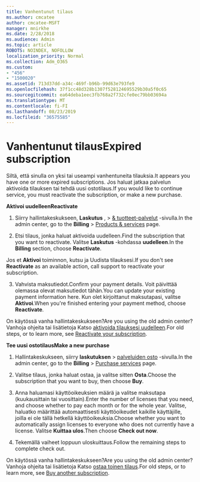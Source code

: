 ```yaml
---
title: Vanhentunut tilaus
ms.author: cmcatee
author: cmcatee-MSFT
manager: mnirkhe
ms.date: 2/28/2018
ms.audience: Admin
ms.topic: article
ROBOTS: NOINDEX, NOFOLLOW
localization_priority: Normal
ms.collection: Adm_O365
ms.custom:
- "456"
- "1500020"
ms.assetid: 713d37dd-a34c-469f-b96b-99d63e793fe9
ms.openlocfilehash: 37f1cc48d328b1307f528124695529b30a5f0c65
ms.sourcegitcommit: ea64deba1eec3fb768a2f732cfe0ec79bb03694a
ms.translationtype: MT
ms.contentlocale: fi-FI
ms.lasthandoff: 08/23/2019
ms.locfileid: "36575585"
---
```

# <a name="expired-subscription"></a><span data-ttu-id="91ace-102">Vanhentunut tilaus</span><span class="sxs-lookup"><span data-stu-id="91ace-102">Expired subscription</span></span>

<span data-ttu-id="91ace-103">Siltä, että sinulla on yksi tai useampi vanhentuneita tilauksia.</span><span class="sxs-lookup"><span data-stu-id="91ace-103">It appears you have one or more expired subscriptions.</span></span> <span data-ttu-id="91ace-104">Jos haluat jatkaa palvelun aktivoida tilauksen tai tehdä uusi ostotilaus.</span><span class="sxs-lookup"><span data-stu-id="91ace-104">If you would like to continue service, you must reactivate the subscription, or make a new purchase.</span></span>
  
<span data-ttu-id="91ace-105">**Aktivoi uudelleen**</span><span class="sxs-lookup"><span data-stu-id="91ace-105">**Reactivate**</span></span>
  
1. <span data-ttu-id="91ace-106">Siirry hallintakeskukseen, **Laskutus** , \> [& tuotteet-palvelut](https://go.microsoft.com/fwlink/p/?linkid=842054) -sivulla.</span><span class="sxs-lookup"><span data-stu-id="91ace-106">In the admin center, go to the **Billing** \> [Products & services](https://go.microsoft.com/fwlink/p/?linkid=842054) page.</span></span>

2. <span data-ttu-id="91ace-107">Etsi tilaus, jonka haluat aktivoida uudelleen.</span><span class="sxs-lookup"><span data-stu-id="91ace-107">Find the subscription that you want to reactivate.</span></span> <span data-ttu-id="91ace-108">Valitse **Laskutus** -kohdassa **uudelleen**.</span><span class="sxs-lookup"><span data-stu-id="91ace-108">In the **Billing** section, choose **Reactivate**.</span></span>

<span data-ttu-id="91ace-109">Jos et **Aktivoi** toiminnon, kutsu ja Uudista tilauksesi.</span><span class="sxs-lookup"><span data-stu-id="91ace-109">If you don't see **Reactivate** as an available action, call support to reactivate your subscription.</span></span>

3. <span data-ttu-id="91ace-110">Vahvista maksutiedot.</span><span class="sxs-lookup"><span data-stu-id="91ace-110">Confirm your payment details.</span></span> <span data-ttu-id="91ace-111">Voit päivittää olemassa olevat maksutiedot tähän.</span><span class="sxs-lookup"><span data-stu-id="91ace-111">You can update your existing payment information here.</span></span> <span data-ttu-id="91ace-112">Kun olet kirjoittanut maksutapasi, valitse **Aktivoi**.</span><span class="sxs-lookup"><span data-stu-id="91ace-112">When you're finished entering your payment method, choose **Reactivate**.</span></span>

<span data-ttu-id="91ace-113">On käytössä vanha hallintakeskukseen?</span><span class="sxs-lookup"><span data-stu-id="91ace-113">Are you using the old admin center?</span></span> <span data-ttu-id="91ace-114">Vanhoja ohjeita tai lisätietoja Katso [aktivoida tilauksesi uudelleen](https://docs.microsoft.com/office365/admin/subscriptions-and-billing/reactivate-your-subscription).</span><span class="sxs-lookup"><span data-stu-id="91ace-114">For old steps, or to learn more, see [Reactivate your subscription](https://docs.microsoft.com/office365/admin/subscriptions-and-billing/reactivate-your-subscription).</span></span>

<span data-ttu-id="91ace-115">**Tee uusi ostotilaus**</span><span class="sxs-lookup"><span data-stu-id="91ace-115">**Make a new purchase**</span></span>
  
1. <span data-ttu-id="91ace-116">Hallintakeskukseen, siirry **laskutuksen** \> [palveluiden osto](https://go.microsoft.com/fwlink/p/?linkid=868433) -sivulla.</span><span class="sxs-lookup"><span data-stu-id="91ace-116">In the admin center, go to the **Billing** \> [Purchase services](https://go.microsoft.com/fwlink/p/?linkid=868433) page.</span></span>

2. <span data-ttu-id="91ace-117">Valitse tilaus, jonka haluat ostaa, ja valitse sitten **Osta**.</span><span class="sxs-lookup"><span data-stu-id="91ace-117">Choose the subscription that you want to buy, then choose **Buy**.</span></span>

3. <span data-ttu-id="91ace-118">Anna haluamasi käyttöoikeuksien määrä ja valitse maksutapa (kuukausittain tai vuosittain).</span><span class="sxs-lookup"><span data-stu-id="91ace-118">Enter the number of licenses that you need, and choose whether to pay each month or for the whole year.</span></span> <span data-ttu-id="91ace-119">Valitse, haluatko määrittää automaattisesti käyttöoikeudet kaikille käyttäjille, joilla ei ole tällä hetkellä käyttöoikeuksia.</span><span class="sxs-lookup"><span data-stu-id="91ace-119">Choose whether you want to automatically assign licenses to everyone who does not currently have a license.</span></span> <span data-ttu-id="91ace-120">Valitse **Kuittaa ulos**.</span><span class="sxs-lookup"><span data-stu-id="91ace-120">Then choose **Check out now**.</span></span>

4. <span data-ttu-id="91ace-121">Tekemällä vaiheet loppuun uloskuittaus.</span><span class="sxs-lookup"><span data-stu-id="91ace-121">Follow the remaining steps to complete check out.</span></span>

<span data-ttu-id="91ace-122">On käytössä vanha hallintakeskukseen?</span><span class="sxs-lookup"><span data-stu-id="91ace-122">Are you using the old admin center?</span></span> <span data-ttu-id="91ace-123">Vanhoja ohjeita tai lisätietoja Katso [ostaa toinen tilaus](https://docs.microsoft.com/office365/admin/subscriptions-and-billing/buy-another-subscription).</span><span class="sxs-lookup"><span data-stu-id="91ace-123">For old steps, or to learn more, see [Buy another subscription](https://docs.microsoft.com/office365/admin/subscriptions-and-billing/buy-another-subscription).</span></span>
